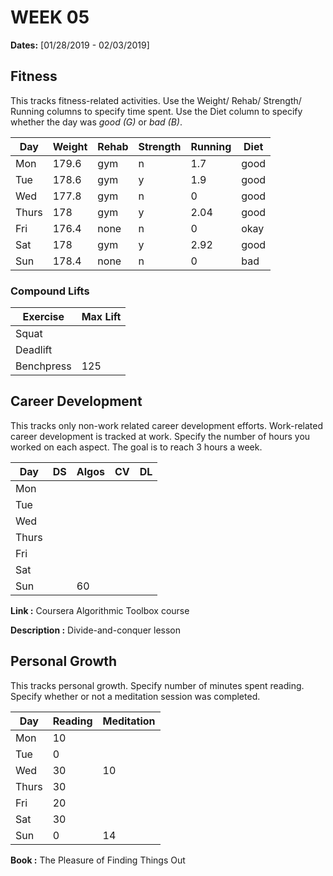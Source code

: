 # WEEK 05

**Dates:** [01/28/2019 - 02/03/2019]

## Fitness

This tracks fitness-related activities. Use the Weight/ Rehab/ Strength/ Running columns to specify time spent. Use the Diet column to specify whether the day was *good (G)* or *bad (B)*.

|  Day    | Weight | Rehab | Strength | Running |  Diet  |
| ------- | ------ | ----- | -------- | ------- | ------ |
|   Mon   | 179.6  | gym   |  n       |  1.7    |  good  |
|   Tue   | 178.6  | gym   |  y       |  1.9    |  good  |
|   Wed   | 177.8  | gym   |  n       |  0      |  good  |
|   Thurs | 178    | gym   |  y       |  2.04   |  good  |
|   Fri   | 176.4  | none  |  n       |  0      |  okay  |
|   Sat   | 178    | gym   |  y       |  2.92   |  good  |
|   Sun   | 178.4  | none  |  n       |  0      |  bad   |

### Compound Lifts

| Exercise   | Max Lift  |
| ---------- | --------- |
| Squat      |           |
| Deadlift   |           |
| Benchpress |   125     |

## Career Development

This tracks only non-work related career development efforts. Work-related career development is tracked at work. Specify the number of hours you worked on each aspect. The goal is to reach 3 hours a week.

|  Day    |   DS   | Algos  |   CV   |   DL   |
| ------- | ------ | ------ | ------ | ------ | 
|   Mon   |        |        |        |        |
|   Tue   |        |        |        |        |
|   Wed   |        |        |        |        |
|   Thurs |        |        |        |        |
|   Fri   |        |        |        |        |
|   Sat   |        |        |        |        |
|   Sun   |        |   60   |        |        |

**Link        :** Coursera Algorithmic Toolbox course

**Description :** Divide-and-conquer lesson

## Personal Growth

This tracks personal growth. Specify number of minutes spent reading. Specify whether or not a meditation session was completed.

|  Day    | Reading | Meditation |
| ------- | ------- | ---------- |
|   Mon   |   10    |            |
|   Tue   |   0     |            |
|   Wed   |   30    |     10     |
|   Thurs |   30    |            |
|   Fri   |   20    |            |
|   Sat   |   30    |            |
|   Sun   |   0     |     14     |

**Book :** The Pleasure of Finding Things Out
